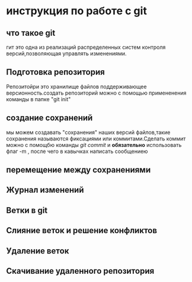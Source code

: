 # инструкция по работе с git

## что такое git 

гит это одна из реализаций распределенных систем контроля версий,позволяющая управлять изменениями. 
## Подготовка репозитория 

Репозитойри это хранилище файлов поддерживающее версионность.создать репозиторий можно с помощью примененения команды в папке "git init" 

## создание сохранений

мы можем создавать "сохранения" наших версий файлов,такие сохранения называются фиксациями или коммитами.Сделать коммит можно с помощбю команды *git commit* и **обязательно** использовать флаг -m , после чего в кавычках написать сообщениею

## перемещение между сохранениями

## Журнал изменений 

## Ветки в  git

## Слияние веток и решение конфликтов

## Удаление веток

## Скачивание удаленного репозитория
